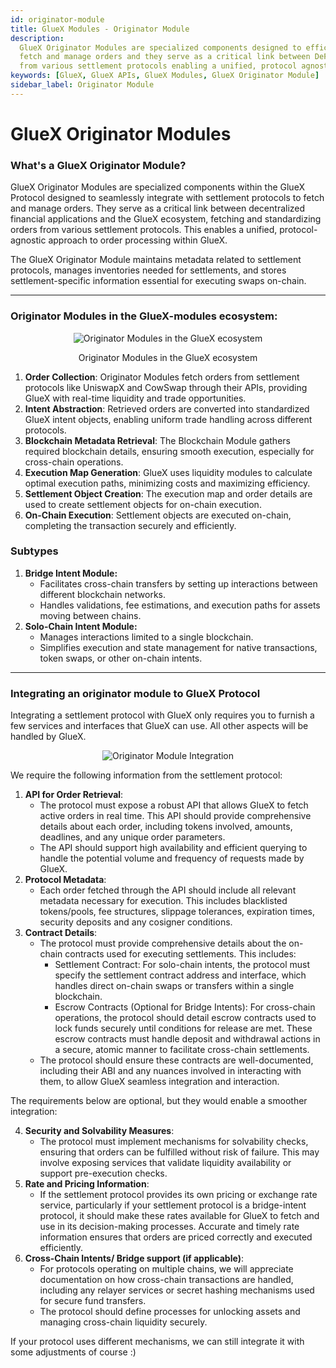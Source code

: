 ```yaml
---
id: originator-module
title: GlueX Modules - Originator Module
description:
  GlueX Originator Modules are specialized components designed to efficiently integrate with settlement protocols to
  fetch and manage orders and they serve as a critical link between DeFi applications, fetching and standardizing orders
  from various settlement protocols enabling a unified, protocol agnostic approach to process orders
keywords: [GlueX, GlueX APIs, GlueX Modules, GlueX Originator Module]
sidebar_label: Originator Module
---
```



<head>
    <!-- Meta -->
    <meta charset="UTF-8"/>
    <meta name="viewport" content="width=device-width, initial-scale=1.0"/>
    <meta name="description" content="GlueX Originator Modules are specialized components designed to efficiently integrate with settlement protocols to fetch and manage orders and they serve as a critical link between DeFi applications, fetching and standardizing orders from various settlement protocols enabling a unified, protocol agnostic approach to process orders" />
    <meta name="keywords" content="GlueX originator modules, originator modules, originator modules GlueX Protocol, GlueX originator, GlueX modules, GlueX Docs, originator, Docs, Decentralized Finance, Blockchain, dApps, API suite, cross-chain, liquidity aggregation" />
    <meta name="author" content="GlueX Protocol" />
    <!-- Open Graph -->
    <meta property="og:title" content="GlueX Modules - Originator Module | GlueX Protocol" />
    <meta property="og:description" content="GlueX Originator Modules are specialized components designed to efficiently integrate with settlement protocols to fetch and manage orders and they serve as a critical link between DeFi applications, fetching and standardizing orders from various settlement protocols enabling a unified, protocol agnostic approach to process orders" />
    <meta property="og:image" content="https://docs.gluex.xyz/banner.jpg" />
    <meta property="og:url" content="https://docs.gluex.xyz/gluex-protocol/gluex-modules/originator-module" />
    <meta property="og:type" content="website" />
    <!-- Twitter -->
    <meta name="twitter:title" content="GlueX Modules - Originator Module | GlueX Protocol" />
    <meta name="twitter:url" content="https://docs.gluex.xyz/gluex-protocol/gluex-modules/originator-module" />
    <meta name="twitter:description" content="GlueX Originator Modules are specialized components designed to efficiently integrate with settlement protocols to fetch and manage orders and they serve as a critical link between DeFi applications, fetching and standardizing orders from various settlement protocols enabling a unified, protocol agnostic approach to process orders" />
    <meta name="twitter:image" content="https://docs.gluex.xyz/banner.jpg" />
    <meta name="twitter:card" content="https://docs.gluex.xyz/banner.jpg" />
</head>

# GlueX Originator Modules

### What's a GlueX Originator Module?

GlueX Originator Modules are specialized components within the GlueX Protocol designed to seamlessly integrate with
settlement protocols to fetch and manage orders. They serve as a critical link between decentralized financial
applications and the GlueX ecosystem, fetching and standardizing orders from various settlement protocols. This enables
a unified, protocol-agnostic approach to order processing within GlueX.

The GlueX Originator Module maintains metadata related to settlement protocols, manages inventories needed for
settlements, and stores settlement-specific information essential for executing swaps on-chain.

---

### Originator Modules in the GlueX-modules ecosystem:

<div align="center">
   <figure>
      <img src="/docs/gluex-protocol/originator_module_in_gluex.png" alt="Originator Modules in the GlueX ecosystem" />
      <figcaption>
         <p align="center">
            Originator Modules in the GlueX ecosystem
         </p>
      </figcaption>
   </figure>
</div>

1. **Order Collection**: Originator Modules fetch orders from settlement protocols like UniswapX and CowSwap through
   their APIs, providing GlueX with real-time liquidity and trade opportunities.
2. **Intent Abstraction**: Retrieved orders are converted into standardized GlueX intent objects, enabling uniform trade
   handling across different protocols.
3. **Blockchain Metadata Retrieval**: The Blockchain Module gathers required blockchain details, ensuring smooth
   execution, especially for cross-chain operations.
4. **Execution Map Generation**: GlueX uses liquidity modules to calculate optimal execution paths, minimizing costs and
   maximizing efficiency.
5. **Settlement Object Creation**: The execution map and order details are used to create settlement objects for
   on-chain execution.
6. **On-Chain Execution**: Settlement objects are executed on-chain, completing the transaction securely and
   efficiently.

### Subtypes

1. **Bridge Intent Module:**
   - Facilitates cross-chain transfers by setting up interactions between different blockchain networks.
   - Handles validations, fee estimations, and execution paths for assets moving between chains.
2. **Solo-Chain Intent Module:**
   - Manages interactions limited to a single blockchain.
   - Simplifies execution and state management for native transactions, token swaps, or other on-chain intents.

---

### Integrating an originator module to GlueX Protocol

Integrating a settlement protocol with GlueX only requires you to furnish a few services and interfaces that GlueX can
use. All other aspects will be handled by GlueX.

<div align="center">
   <figure>
      <img src="/docs/gluex-protocol/originator_module_integration.png" alt="Originator Module Integration" />
      <figcaption></figcaption>
   </figure>
</div>

We require the following information from the settlement protocol:

1. **API for Order Retrieval**:
   - The protocol must expose a robust API that allows GlueX to fetch active orders in real time. This API should
     provide comprehensive details about each order, including tokens involved, amounts, deadlines, and any unique order
     parameters.
   - The API should support high availability and efficient querying to handle the potential volume and frequency of
     requests made by GlueX.
2. **Protocol Metadata**:
   - Each order fetched through the API should include all relevant metadata necessary for execution. This includes
     blacklisted tokens/pools, fee structures, slippage tolerances, expiration times, security deposits and any cosigner
     conditions.
3. **Contract Details**:
   - The protocol must provide comprehensive details about the on-chain contracts used for executing settlements. This
     includes:
     - Settlement Contract: For solo-chain intents, the protocol must specify the settlement contract address and
       interface, which handles direct on-chain swaps or transfers within a single blockchain.
     - Escrow Contracts (Optional for Bridge Intents): For cross-chain operations, the protocol should detail escrow
       contracts used to lock funds securely until conditions for release are met. These escrow contracts must handle
       deposit and withdrawal actions in a secure, atomic manner to facilitate cross-chain settlements.
   - The protocol should ensure these contracts are well-documented, including their ABI and any nuances involved in
     interacting with them, to allow GlueX seamless integration and interaction.

The requirements below are optional, but they would enable a smoother integration:

4. **Security and Solvability Measures**:
   - The protocol must implement mechanisms for solvability checks, ensuring that orders can be fulfilled without risk
     of failure. This may involve exposing services that validate liquidity availability or support pre-execution
     checks.
5. **Rate and Pricing Information**:
   - If the settlement protocol provides its own pricing or exchange rate service, particularly if your settlement
     protocol is a bridge-intent protocol, it should make these rates available for GlueX to fetch and use in its
     decision-making processes. Accurate and timely rate information ensures that orders are priced correctly and
     executed efficiently.
6. **Cross-Chain Intents/ Bridge support (if applicable)**:
   - For protocols operating on multiple chains, we will appreciate documentation on how cross-chain transactions are
     handled, including any relayer services or secret hashing mechanisms used for secure fund transfers.
   - The protocol should define processes for unlocking assets and managing cross-chain liquidity securely.

If your protocol uses different mechanisms, we can still integrate it with some adjustments of course :)
